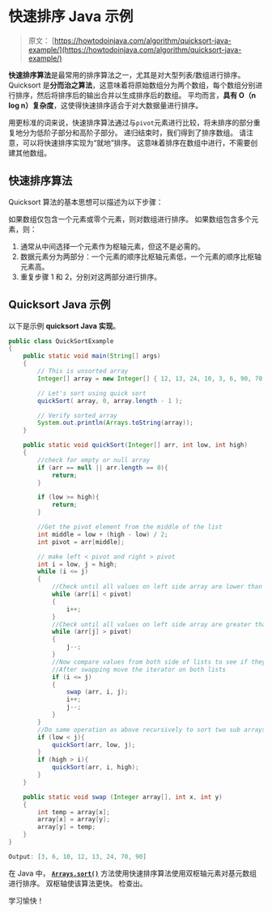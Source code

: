 # 快速排序 Java 示例

> 原文： [https://howtodoinjava.com/algorithm/quicksort-java-example/](https://howtodoinjava.com/algorithm/quicksort-java-example/)

**快速排序算法**是最常用的排序算法之一，尤其是对大型列表/数组进行排序。 Quicksort 是**分而治之算法**，这意味着将原始数组分为两个数组，每个数组分别进行排序，然后将排序后的输出合并以生成排序后的数组。 平均而言，**具有 O（n log n）复杂度**，这使得快速排序适合于对大数据量进行排序。

用更标准的词来说，快速排序算法通过与`pivot`元素进行比较，将未排序的部分重复地分为低阶子部分和高阶子部分。 递归结束时，我们得到了排序数组。 请注意，可以将快速排序实现为“就地”排序。 这意味着排序在数组中进行，不需要创建其他数组。

## 快速排序算法

Quicksort 算法的基本思想可以描述为以下步骤：

如果数组仅包含一个元素或零个元素，则对数组进行排序。 如果数组包含多个元素，则：

1.  通常从中间选择一个元素作为枢轴元素，但这不是必需的。
2.  数据元素分为两部分：一个元素的顺序比枢轴元素低，一个元素的顺序比枢轴元素高。
3.  重复步骤 1 和 2，分别对这两部分进行排序。

## Quicksort Java 示例

以下是示例 **quicksort Java 实现**。

```java
public class QuickSortExample 
{
	public static void main(String[] args) 
	{
		// This is unsorted array
		Integer[] array = new Integer[] { 12, 13, 24, 10, 3, 6, 90, 70 };

		// Let's sort using quick sort
		quickSort( array, 0, array.length - 1 );

		// Verify sorted array
		System.out.println(Arrays.toString(array));
	}

	public static void quickSort(Integer[] arr, int low, int high) 
	{
		//check for empty or null array
		if (arr == null || arr.length == 0){
			return;
		}

		if (low >= high){
			return;
		}

		//Get the pivot element from the middle of the list
		int middle = low + (high - low) / 2;
		int pivot = arr[middle];

		// make left < pivot and right > pivot
		int i = low, j = high;
		while (i <= j) 
		{
			//Check until all values on left side array are lower than pivot
			while (arr[i] < pivot) 
			{
				i++;
			}
			//Check until all values on left side array are greater than pivot
			while (arr[j] > pivot) 
			{
				j--;
			}
			//Now compare values from both side of lists to see if they need swapping 
			//After swapping move the iterator on both lists
			if (i <= j) 
			{
				swap (arr, i, j);
				i++;
				j--;
			}
		}
		//Do same operation as above recursively to sort two sub arrays
		if (low < j){
			quickSort(arr, low, j);
		}
		if (high > i){
			quickSort(arr, i, high);
		}
	}

	public static void swap (Integer array[], int x, int y)
    {
		int temp = array[x];
		array[x] = array[y];
		array[y] = temp;
    }
}

Output: [3, 6, 10, 12, 13, 24, 70, 90]
```

在 Java 中， [**`Arrays.sort()`**](http://developer.classpath.org/doc/java/util/Arrays-source.html) 方法使用快速排序算法使用双枢轴元素对基元数组进行排序。 双枢轴使该算法更快。 检查出。

学习愉快！